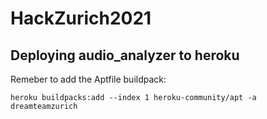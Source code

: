 # HackZurich2021

## Deploying audio_analyzer to heroku

Remeber to add the Aptfile buildpack:

```
heroku buildpacks:add --index 1 heroku-community/apt -a dreamteamzurich 
```